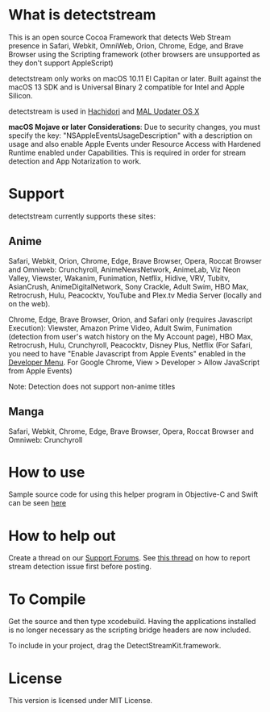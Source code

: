 # What is detectstream
This is an open source Cocoa Framework that detects Web Stream presence in Safari, Webkit, OmniWeb, Orion, Chrome, Edge, and Brave Browser using the Scripting framework (other browsers are unsupported as they don't support AppleScript)

detectstream only works on macOS 10.11 El Capitan or later. Built against the macOS 13 SDK and is Universal Binary 2 compatible for Intel and Apple Silicon.

detectstream is used in [Hachidori](https://github.com/Atelier-Shiori/hachidori) and [MAL Updater OS X](https://github.com/Atelier-Shiori/malupdaterosx-cocoa)

**macOS Mojave or later Considerations**: Due to security changes, you must specify the key: "NSAppleEventsUsageDescription" with a description on usage and also enable Apple Events under Resource Access with Hardened Runtime enabled under Capabilities. This is required in order for stream detection and App Notarization to work.

# Support
detectstream currently supports these sites:
## Anime
Safari, Webkit, Orion, Chrome, Edge, Brave Browser, Opera, Roccat Browser and Omniweb: Crunchyroll, AnimeNewsNetwork, AnimeLab, Viz Neon Valley, Viewster, Wakanim, Funimation, Netflix, Hidive, VRV,  Tubitv, AsianCrush, AnimeDigitalNetwork, Sony Crackle, Adult Swim, HBO Max, Retrocrush, Hulu, Peacocktv, YouTube and Plex.tv Media Server (locally and on the web).

Chrome, Edge, Brave Browser, Orion, and Safari only (requires Javascript Execution): Viewster, Amazon Prime Video, Adult Swim, Funimation (detection from user's watch history on the My Account page), HBO Max, Retrocrush, Hulu, Crunchyroll, Peacocktv, Disney Plus, Netflix (For Safari, you need to have "Enable Javascript from Apple Events" enabled in the [Developer Menu](https://support.apple.com/kb/PH21491). For Google Chrome, View > Developer > Allow JavaScript from Apple Events)

Note: Detection does not support non-anime titles

## Manga
Safari, Webkit, Chrome, Edge, Brave Browser, Opera, Roccat Browser and Omniweb: Crunchyroll

# How to use
Sample source code for using this helper program in Objective-C and Swift can be seen [here](https://github.com/Atelier-Shiori/detectstream/wiki/Usage)

# How to help out
Create a thread on our [Support Forums](https://support.malupdaterosx.moe/index.php?forums/hachidori-stream-detection-support.11/). See [this thread](https://support.malupdaterosx.moe/index.php?threads/reporting-stream-detection-issues.5/) on how to report stream detection issue first before posting.

# To Compile
Get the source and then type xcodebuild. Having the applications installed is no longer necessary as the scripting bridge headers are now included.

To include in your project, drag the DetectStreamKit.framework.

# License
This version is licensed under MIT License.
